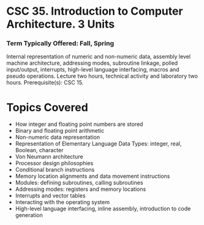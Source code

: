 # CSC 35. Introduction to Computer Architecture. 3 Units
### Term Typically Offered: Fall, Spring
Internal representation of numeric and non-numeric data, assembly level machine architecture, addressing modes, subroutine linkage, polled input/output, interrupts, high-level language interfacing, macros and pseudo operations. Lecture two hours, technical activity and laboratory two hours. Prerequisite(s): CSC 15.

# Topics Covered
* How integer and floating point numbers are stored
* Binary and floating point arithmetic
* Non-numeric data representation
* Representation of Elementary Language Data Types: integer, real, Boolean, character
* Von Neumann architecture
* Processor design philosophies
* Conditional branch instructions
* Memory location alignments and data movement instructions
* Modules: defining subroutines, calling subroutines
* Addressing modes: registers and memory locations
* Interrupts and vector tables
* Interacting with the operating system
* High-level language interfacing, inline assembly, introduction to code generation